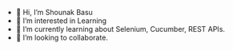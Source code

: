 - 👋 Hi, I’m Shounak Basu
- 👀 I’m interested in Learning
- 🌱 I’m currently learning about Selenium, Cucumber, REST APIs.
- 💞️ I’m looking to collaborate.
<!-- 📫 How to reach me ...
- 😄 Pronouns: ...
- ⚡ Fun fact: ...

<!---
Shounak-Basu-EY/Shounak-Basu-EY is a ✨ special ✨ repository because its `README.md` (this file) appears on your GitHub profile.
You can click the Preview link to take a look at your changes.
--->
